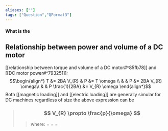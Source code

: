 ```yaml
---
aliases: [""]
tags: ["Question","QFormat3"]
---
```


#### What is the
## Relationship between power and volume of a DC motor
[[relationship between torque and volume of a DC motor#^85fb78]] and [[DC motor power#^793251]]:
$$\begin{align*}
T &= 2BA V_{R} & P &= T \omega \\
& & P &= 2BA V_{R} \omega\\
& & P \frac{1}{2BA} &= V_{R} \omega
\end{align*}$$
Both [[magnetic loading]] and [[electric loading]] are generally simular for DC machines regardless of size the above expression can be

> ### $$ V_{R} \propto \frac{p}{\omega} $$ 
>> where:
>> $=$ 
>> $=$
>> $=$
